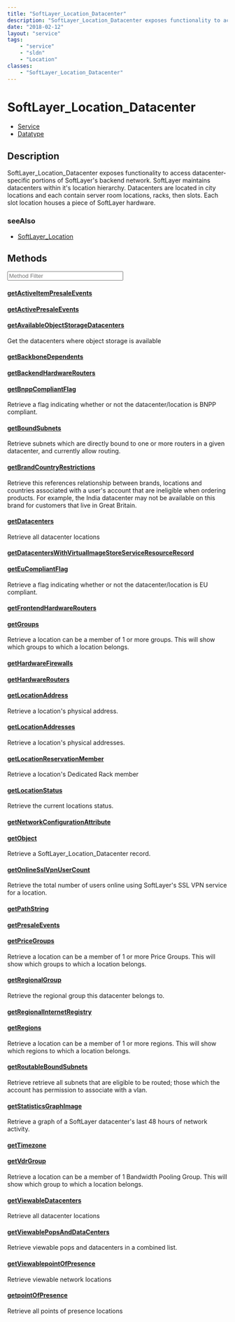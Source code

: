 ```yaml
---
title: "SoftLayer_Location_Datacenter"
description: "SoftLayer_Location_Datacenter exposes functionality to access datacenter-specific portions of SoftLayer's backend networ... "
date: "2018-02-12"
layout: "service"
tags:
    - "service"
    - "sldn"
    - "Location"
classes:
    - "SoftLayer_Location_Datacenter"
---
```

# SoftLayer_Location_Datacenter
<div id='service-datatype'>
    <ul id='sldn-reference-tabs'>
    <li id='service'> <a href='/reference/services/SoftLayer_Location_Datacenter' >Service</a></li>    <li id='datatype'> <a href='/reference/datatypes/SoftLayer_Location_Datacenter' >Datatype</a></li>
    </ul>
</div>

## Description


SoftLayer_Location_Datacenter exposes functionality to access datacenter-specific portions of SoftLayer's backend network. SoftLayer maintains datacenters within it's location hierarchy. Datacenters are located in city locations and each contain server room locations, racks, then slots. Each slot location houses a piece of SoftLayer hardware. 



### seeAlso

* [SoftLayer_Location](/reference/services/SoftLayer_Location )


        
<div id="properties" class="content service-content">

## Methods

<div class="view-filters">
    <div class="clearfix">
        <div class="search-input-box">
            <input placeholder="Method Filter" onkeyup="titleSearch(inputId='edit-combine', divId='method-div', elementClass='method-row')" 
                type="text" id="edit-combine" value="" size="30" maxlength="128" class="form-text">
        </div>
    </div>
</div>

<div id="method-div">

<div class="method-row">

#### [getActiveItemPresaleEvents](/reference/services/SoftLayer_Location_Datacenter/getActiveItemPresaleEvents)


</div>

<div class="method-row">

#### [getActivePresaleEvents](/reference/services/SoftLayer_Location_Datacenter/getActivePresaleEvents)


</div>

<div class="method-row">

#### [getAvailableObjectStorageDatacenters](/reference/services/SoftLayer_Location_Datacenter/getAvailableObjectStorageDatacenters)
Get the datacenters where object storage is available

</div>

<div class="method-row">

#### [getBackboneDependents](/reference/services/SoftLayer_Location_Datacenter/getBackboneDependents)


</div>

<div class="method-row">

#### [getBackendHardwareRouters](/reference/services/SoftLayer_Location_Datacenter/getBackendHardwareRouters)


</div>

<div class="method-row">

#### [getBnppCompliantFlag](/reference/services/SoftLayer_Location_Datacenter/getBnppCompliantFlag)
Retrieve a flag indicating whether or not the datacenter/location is BNPP compliant.

</div>

<div class="method-row">

#### [getBoundSubnets](/reference/services/SoftLayer_Location_Datacenter/getBoundSubnets)
Retrieve subnets which are directly bound to one or more routers in a given datacenter, and currently allow routing.

</div>

<div class="method-row">

#### [getBrandCountryRestrictions](/reference/services/SoftLayer_Location_Datacenter/getBrandCountryRestrictions)
Retrieve this references relationship between brands, locations and countries associated with a user's account that are ineligible when ordering products. For example, the India datacenter may not be available on this brand for customers that live in Great Britain.

</div>

<div class="method-row">

#### [getDatacenters](/reference/services/SoftLayer_Location_Datacenter/getDatacenters)
Retrieve all datacenter locations

</div>

<div class="method-row">

#### [getDatacentersWithVirtualImageStoreServiceResourceRecord](/reference/services/SoftLayer_Location_Datacenter/getDatacentersWithVirtualImageStoreServiceResourceRecord)


</div>

<div class="method-row">

#### [getEuCompliantFlag](/reference/services/SoftLayer_Location_Datacenter/getEuCompliantFlag)
Retrieve a flag indicating whether or not the datacenter/location is EU compliant.

</div>

<div class="method-row">

#### [getFrontendHardwareRouters](/reference/services/SoftLayer_Location_Datacenter/getFrontendHardwareRouters)


</div>

<div class="method-row">

#### [getGroups](/reference/services/SoftLayer_Location_Datacenter/getGroups)
Retrieve a location can be a member of 1 or more groups. This will show which groups to which a location belongs.

</div>

<div class="method-row">

#### [getHardwareFirewalls](/reference/services/SoftLayer_Location_Datacenter/getHardwareFirewalls)


</div>

<div class="method-row">

#### [getHardwareRouters](/reference/services/SoftLayer_Location_Datacenter/getHardwareRouters)


</div>

<div class="method-row">

#### [getLocationAddress](/reference/services/SoftLayer_Location_Datacenter/getLocationAddress)
Retrieve a location's physical address.

</div>

<div class="method-row">

#### [getLocationAddresses](/reference/services/SoftLayer_Location_Datacenter/getLocationAddresses)
Retrieve a location's physical addresses.

</div>

<div class="method-row">

#### [getLocationReservationMember](/reference/services/SoftLayer_Location_Datacenter/getLocationReservationMember)
Retrieve a location's Dedicated Rack member

</div>

<div class="method-row">

#### [getLocationStatus](/reference/services/SoftLayer_Location_Datacenter/getLocationStatus)
Retrieve the current locations status.

</div>

<div class="method-row">

#### [getNetworkConfigurationAttribute](/reference/services/SoftLayer_Location_Datacenter/getNetworkConfigurationAttribute)


</div>

<div class="method-row">

#### [getObject](/reference/services/SoftLayer_Location_Datacenter/getObject)
Retrieve a SoftLayer_Location_Datacenter record.

</div>

<div class="method-row">

#### [getOnlineSslVpnUserCount](/reference/services/SoftLayer_Location_Datacenter/getOnlineSslVpnUserCount)
Retrieve the total number of users online using SoftLayer's SSL VPN service for a location.

</div>

<div class="method-row">

#### [getPathString](/reference/services/SoftLayer_Location_Datacenter/getPathString)


</div>

<div class="method-row">

#### [getPresaleEvents](/reference/services/SoftLayer_Location_Datacenter/getPresaleEvents)


</div>

<div class="method-row">

#### [getPriceGroups](/reference/services/SoftLayer_Location_Datacenter/getPriceGroups)
Retrieve a location can be a member of 1 or more Price Groups. This will show which groups to which a location belongs.

</div>

<div class="method-row">

#### [getRegionalGroup](/reference/services/SoftLayer_Location_Datacenter/getRegionalGroup)
Retrieve the regional group this datacenter belongs to.

</div>

<div class="method-row">

#### [getRegionalInternetRegistry](/reference/services/SoftLayer_Location_Datacenter/getRegionalInternetRegistry)


</div>

<div class="method-row">

#### [getRegions](/reference/services/SoftLayer_Location_Datacenter/getRegions)
Retrieve a location can be a member of 1 or more regions. This will show which regions to which a location belongs.

</div>

<div class="method-row">

#### [getRoutableBoundSubnets](/reference/services/SoftLayer_Location_Datacenter/getRoutableBoundSubnets)
Retrieve retrieve all subnets that are eligible to be routed; those which the account has permission to associate with a vlan.

</div>

<div class="method-row">

#### [getStatisticsGraphImage](/reference/services/SoftLayer_Location_Datacenter/getStatisticsGraphImage)
Retrieve a graph of a SoftLayer datacenter's last 48 hours of network activity.

</div>

<div class="method-row">

#### [getTimezone](/reference/services/SoftLayer_Location_Datacenter/getTimezone)


</div>

<div class="method-row">

#### [getVdrGroup](/reference/services/SoftLayer_Location_Datacenter/getVdrGroup)
Retrieve a location can be a member of 1 Bandwidth Pooling Group. This will show which group to which a location belongs.

</div>

<div class="method-row">

#### [getViewableDatacenters](/reference/services/SoftLayer_Location_Datacenter/getViewableDatacenters)
Retrieve all datacenter locations

</div>

<div class="method-row">

#### [getViewablePopsAndDataCenters](/reference/services/SoftLayer_Location_Datacenter/getViewablePopsAndDataCenters)
Retrieve viewable pops and datacenters in a combined list.

</div>

<div class="method-row">

#### [getViewablepointOfPresence](/reference/services/SoftLayer_Location_Datacenter/getViewablepointOfPresence)
Retrieve viewable network locations

</div>

<div class="method-row">

#### [getpointOfPresence](/reference/services/SoftLayer_Location_Datacenter/getpointOfPresence)
Retrieve all points of presence locations

</div>
</div>

</div>

